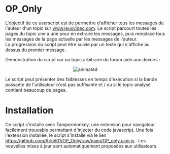 # OP_Only
L'objectif de ce userscript est de permettre d'afficher tous les messages de l'auteur d'un topic sur www.jeuxvideo.com. Le script parcourt toutes les pages du topic une à une pour en extraire les messages,
puis remplace tous les messages de la page actuelle par les messages de l'auteur. <br />
La progression du script peut être suivie par un texte qui s'affiche au dessus du premier message. <br />

Démonstration du script sur un topic arbitraire du forum aide aux devoirs : <br />
<p align="center">
  <img src="https://user-images.githubusercontent.com/14261356/179423854-ed18c194-f7bd-405c-9981-5e2027743263.gif" alt="animated" />
</p>
Le script peut présenter des faiblesses en temps d'exécution si la bande passante de l'utilisateur n'est pas suffisante
et / ou si le topic analysé contient beaucoup de pages.

# Installation
Ce script s'installe avec Tampermonkey, une extension pour navigateur facilement trouvable permettant d'injecter du code javascript. 
Une fois l'extension installée, le script s'installe via le lien https://github.com/Arkel01/OP_Only/raw/main/OP_only.user.js .
Les nouvelles mises à jour sont automatiquement proposées aux utilisateurs.
